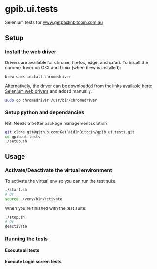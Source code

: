 # gpib.ui.tests

Selenium tests for www.getpaidinbitcoin.com.au

## Setup

### Install the web driver

Drivers are available for chrome, firefox, edge, and safari.
To install the chrome driver on OSX and Linux (when brew is installed):

```bash
brew cask install chromedriver
```

Alternatively, the driver can be downloaded from the links available here: [Selenium web drivers](https://selenium-python.readthedocs.io/installation.html) and added manually:

```bash
sudo cp chromedriver /usr/bin/chromedriver
```

### Setup python and dependancies

NB: Needs a better package management solution

```bash
git clone git@github.com:GetPaidInBitcoin/gpib.ui.tests.git
cd gpib.ui.tests
./setup.sh
```

## Usage

### Activate/Deactivate the virtual environment

To activate the virtual env so you can run the test suite:

```bash
./start.sh
# Or
source ./venv/bin/activate
```

When you're finished with the test suite:

```bash
./stop.sh
# Or
deactivate
```

### Running the tests

#### Execute all tests

#### Execute Login screen tests
